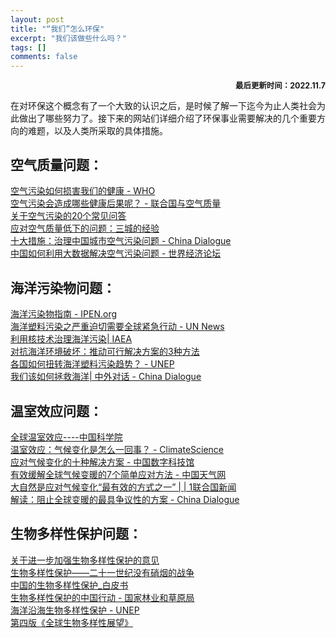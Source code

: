 ```yaml
---
layout: post
title: "“我们”怎么环保"
excerpt: "我们该做些什么吗？"
tags: []
comments: false
---
```


<p style="text-align:right;font-size:0.89em;font-weight:bold;">
最后更新时间：2022.11.7
</p>
在对环保这个概念有了一个大致的认识之后，是时候了解一下迄今为止人类社会为此做出了哪些努力了。接下来的网站们详细介绍了环保事业需要解决的几个重要方向的难题，以及人类所采取的具体措施。

## 空气质量问题：

[空气污染如何损害我们的健康 - WHO](https://www.who.int/zh/news-room/spotlight/how-air-pollution-is-destroying-our-health)  
[空气污染会造成哪些健康后果呢？ - 联合国与空气质量](https://www.un.org/zh/sustainability/airpollution/faq.shtml)  
[关于空气污染的20个常见问答](https://www.cleanairblueskies.org/zh-hans/hl-knt-tlm/guanyukongqiwurande20gechangjianwenda)  
[应对空气质量低下的问题：三城的经验](https://blogs.worldbank.org/zh-hans/voices/yingduikongqizhiliangdixiadewentisanchengdejingyan)  
[十大措施：治理中国城市空气污染问题 - China Dialogue](https://chinadialogue.net/zh/2/42269/)  
[中国如何利用大数据解决空气污染问题 - 世界经济论坛](https://cn.weforum.org/agenda/2021/02/zhong-guo-ru-he-li-yong-da-shu-ju-jie-jue-kong-qi-wu-ran-wen-ti/)

## 海洋污染物问题：

[海洋污染物指南 - IPEN.org](https://ipen.org/sites/default/files/documents/ipen-ocean-pollutants-v2_7-zh.pdf)  
[海洋塑料污染之严重迫切需要全球紧急行动 - UN News](https://news.un.org/zh/story/2021/10/1093122)  
[利用核技术治理海洋污染| IAEA](https://www.iaea.org/zh/zhu-ti/yan-hai-he-hai-yang-wu-ran)  
[对抗海洋环境破坏：推动可行解决方案的3种方法](https://unsdg.un.org/zh/latest/stories/3-ways-drive-actionable-solutions-combat-environmental-damage-our-oceans)  
[各国如何扭转海洋塑料污染趋势？ - UNEP](https://www.unep.org/zh-hans/xinwenyuziyuan/gushi/geguoruheniuzhuanhaiyangsuliaowuranqushi)  
[我们该如何拯救海洋| 中外对话 - China Dialogue](https://chinadialogue.net/zh/7/43254/)  

## 温室效应问题： 

[全球温室效应----中国科学院](https://www.cas.cn/kxcb/kpwz/201408/t20140825_4191468.shtml)  
[温室效应：气候变化是怎么一回事？ - ClimateScience](https://climatescience.org/zhCN/advanced-greenhouse-effect)  
[应对气候变化的十种解决方案 - 中国数字科技馆](https://www.cdstm.cn/gallery/hycx/qyzx/201707/t20170714_531916.html)  
[有效缓解全球气候变暖的7个简单应对方法 - 中国天气网](http://www.weather.com.cn/climate/qhbhyw/01/1592131.shtml)  
[大自然是应对气候变化“最有效的方式之一” | | 1联合国新闻](https://news.un.org/zh/story/2019/09/1041822)  
[解读：阻止全球变暖的最具争议性的方案 - China Dialogue](https://chinadialogue.net/zh/3/67243/)  

## 生物多样性保护问题：

[关于进一步加强生物多样性保护的意见](http://cpc.people.com.cn/n1/2021/1020/c64387-32258509.html)  
[生物多样性保护——二十一世纪没有硝烟的战争](www.reea.agri.cn/stxxypx/201707/P020170725388326033522.pdf)  
[中国的生物多样性保护_白皮书](http://www.gov.cn/zhengce/2021-10/08/content_5641289.htm)  
[生物多样性保护的中国行动 - 国家林业和草原局](http://www.forestry.gov.cn/main/586/20220524/072932921617862.html)  
[海洋沿海生物多样性保护 - UNEP](https://www.unep.org/nowpap/zh-hans/womenzuoshenme/haiyangyanhaishengwuduoyangxingbaohu)  
[第四版《全球生物多样性展望》](https://www.cbd.int/gbo/gbo4/gbo4-summary-zh.pdf)
